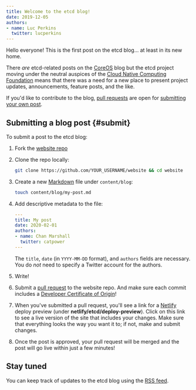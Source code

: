 ```yaml
---
title: Welcome to the etcd blog!
date: 2019-12-05
authors:
- name: Luc Perkins
  twitter: lucperkins
---
```


Hello everyone! This is the first post on the etcd blog... at least in its new home.

<!--more-->

There *are* etcd-related posts on the [CoreOS](https://coreos.com/blog/etcd) blog but the etcd project moving under the neutral auspices of the [Cloud Native Computing Foundation](https://cncf.io) means that there was a need for a new place to present project updates, announcements, feature posts, and the like.

If you'd like to contribute to the blog, [pull requests](https://github.com/etcd/website/pulls) are open for [submitting your own post](#submit).

## Submitting a blog post {#submit}

To submit a post to the etcd blog:

1. Fork the [website repo](https://github.com/etcd-io/website)
1. Clone the repo locally:

    ```bash
    git clone https://github.com/YOUR_USERNAME/website && cd website
    ```

1. Create a new [Markdown](https://www.markdownguide.org) file under `content/blog`:

    ```bash
    touch content/blog/my-post.md
    ```

1. Add descriptive metadata to the file:

    ```yaml
    ---
    title: My post
    date: 2020-02-01
    authors:
    - name: Chan Marshall
      twitter: catpower
    ---
    ```

    The `title`, `date` (in `YYYY-MM-DD` format), and `authors` fields are necessary. You do *not* need to specify a Twitter account for the authors.

1. Write!

1. Submit a [pull request](https://help.github.com/en/github/collaborating-with-issues-and-pull-requests/about-pull-requests) to the website repo. And make sure each commit includes a [Developer Certificate of Origin](https://github.com/probot/dco)!

1. When you've submitted a pull request, you'll see a link for a [Netlify](https://netlify.com) deploy preview (under **netlify/etcd/deploy-preview**). Click on this link to see a live version of the site that includes your changes. Make sure that everything looks the way you want it to; if not, make and submit changes.

1. Once the post is approved, your pull request will be merged and the post will go live within just a few minutes!

## Stay tuned

You can keep track of updates to the etcd blog using the [RSS feed](/blog/index.xml).
